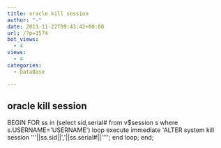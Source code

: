 ```yaml
---
title: oracle kill session
author: "-"
date: 2011-11-22T09:43:42+00:00
url: /?p=1574
bot_views:
  - 4
views:
  - 4
categories:
  - DataBase

---
```

## oracle kill session
BEGIN
  FOR ss in (select sid,serial# from v$session s where s.USERNAME='USERNAME')
  loop
    execute immediate 'ALTER system kill session '''||ss.sid||','||ss.serial#||'''';
  end loop;
end;